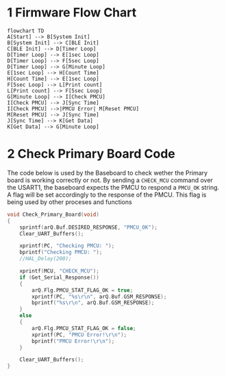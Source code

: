 # 1	Firmware Flow Chart

```mermaid
flowchart TD
A[Start] --> B[System Init]
B[System Init] --> C[BLE Init]
C[BLE Init] --> D[Timer Loop]
D[Timer Loop] --> E[1sec Loop]
D[Timer Loop] --> F[5sec Loop]
D[Timer Loop] --> G[Minute Loop]
E[1sec Loop] --> H[Count Time]
H[Count Time] --> E[1sec Loop]
F[5sec Loop] --> L[Print count]
L[Print count] --> F[5sec Loop]
G[Minute Loop] --> I[Check PMCU]
I[Check PMCU] --> J[Sync Time]
I[Check PMCU] -->|PMCU Error| M[Reset PMCU]
M[Reset PMCU] --> J[Sync Time]
J[Sync Time] --> K[Get Data]
K[Get Data] --> G[Minute Loop]
```

# 2	Check Primary Board Code
The code below is used by the Baseboard to check wether the Primary board is working correctly or not. By sending a `CHECK_MCU` command over the USART1, the baseboard expects the PMCU to respond a `PMCU_OK` string. A flag will be set accordingly to the response of the PMCU. This flag is being used by other proceses and functions


```c
void Check_Primary_Board(void)
{
	sprintf(arQ.Buf.DESIRED_RESPONSE, "PMCU_OK");
	Clear_UART_Buffers();

	xprintf(PC, "Checking PMCU: ");
	bprintf("Checking PMCU: ");
	//HAL_Delay(200);

	xprintf(MCU, "CHECK_MCU");
	if (Get_Serial_Response())
	{
		arQ.Flg.PMCU_STAT_FLAG_OK = true;
		xprintf(PC, "%s\r\n", arQ.Buf.GSM_RESPONSE);
		bprintf("%s\r\n", arQ.Buf.GSM_RESPONSE);
	}
	else
	{
		arQ.Flg.PMCU_STAT_FLAG_OK = false;
		xprintf(PC, "PMCU Error!\r\n");
		bprintf("PMCU Error!\r\n");
	}

	Clear_UART_Buffers();
}
```



